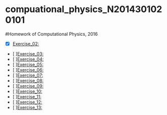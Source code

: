 # compuational_physics_N2014301020101
#Homework of Computational Physics, 2016
- [x]  [Exercise_02:](https://www.zybuluo.com/oliver1995/note/505275)
- [ ][Exercise_03:]()
- [ ][Exercise_04:]()
- [ ][Exercise_05:]()
- [ ][Exercise_06:]()
- [ ][Exercise_07:]()
- [ ][Exercise_08:]()
- [ ][Exercise_09:]()
- [ ][Exercise_10:]()
- [ ][Exercise_11:]()
- [ ][Exercise_12:]()
- [ ][Exercise_13:]()
